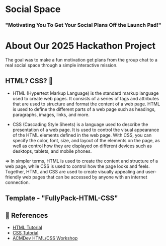 # Social Space
### "Motivating You To Get Your Social Plans Off the Launch Pad!"

# About Our 2025 Hackathon Project

The goal was to make a fun motivation get plans from the group chat to a real social space through a simple interactive mission. 

## HTML? CSS? 🤔 
- HTML (Hypertext Markup Language) is the standard markup language used to create web pages. It consists of a series of tags and attributes that are used to structure and format the content of a web page. HTML is used to define the different parts of a web page such as headings, paragraphs, images, links, and more.

- CSS (Cascading Style Sheets) is a language used to describe the presentation of a web page. It is used to control the visual appearance of the HTML elements defined in the web page. With CSS, you can specify the color, font, size, and layout of the elements on the page, as well as control how they are displayed on different devices such as desktops, tablets, and mobile phones.

=> In simpler terms, HTML is used to create the content and structure of a web page, while CSS is used to control how the page looks and feels. Together, HTML and CSS are used to create visually appealing and user-friendly web pages that can be accessed by anyone with an internet connection.

## Template - "FullyPack-HTML-CSS"

## 📝 References
- [HTML Tutorial](https://www.w3schools.com/html/)
- [CSS Tutorial](https://www.w3schools.com/css/)
- [ACMDev HTML/CSS Workshop](https://github.com/acmCSUFDev/intro-to-web-dev/tree/part-1)
